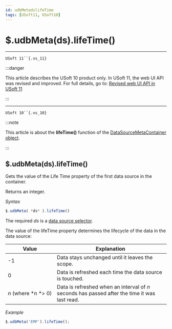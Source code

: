 ```yaml
---
id: udbMetadslifeTime
tags: [USoft11, USoft10]
---
```

# $.udbMeta(ds).lifeTime()



----

`USoft 11``{.vs_11}`


:::danger

This article describes the USoft 10 product only.
In USoft 11, the web UI API was revised and improved. For full details, go to:
[Revised web UI API in USoft 11](/docs/Web_and_app_UIs/UDB_udb/Revised_web_UI_API_in_USoft_11.md)

:::

----

`USoft 10``{.vs_10}`


:::note

This article is about the **lifeTime()** function of the [DataSourceMetaContainer object](/docs/Web_and_app_UIs/UDB_DataSourceMetaContainer).

:::

## **$.udbMeta(ds).lifeTime()**

Gets the value of the Life Time property of the first data source in the container.

Returns an integer.

*Syntax*

```js
$.udbMeta( *ds* ).lifeTime()
```

The required *ds* is a [data source selector](/docs/Web_and_app_UIs/UDB_DataSourceMetaContainer/UDB_DataSourceMetaContainer_object.md).

The value of the lifeTime property determines the lifecycle of the data in the data source:

|**Value**|**Explanation**|
|--------|--------|
|-1      |Data stays unchanged until it leaves the scope.|
|0       |Data is refreshed each time the data source is touched.|
|*n* (where *n *> 0)|Data is refreshed when an interval of *n* seconds has passed after the time it was last read.|



*Example*

```js
$.udbMeta('EMP').lifeTime();
```

 